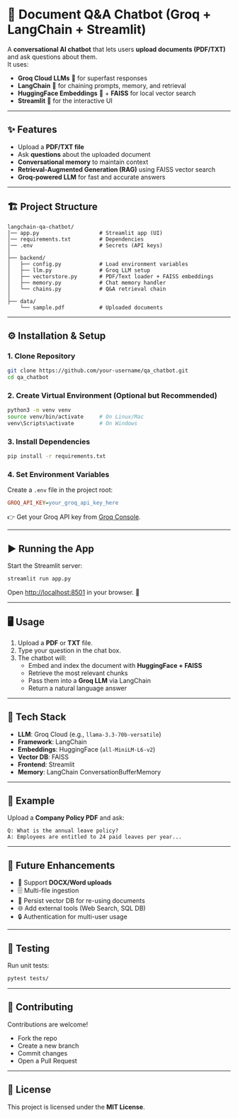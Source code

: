 # 📄 Document Q&A Chatbot (Groq + LangChain + Streamlit)

A **conversational AI chatbot** that lets users **upload documents (PDF/TXT)** and ask questions about them.  
It uses:

- **Groq Cloud LLMs** 🚀 for superfast responses  
- **LangChain** 🔗 for chaining prompts, memory, and retrieval  
- **HuggingFace Embeddings** 🤗 + **FAISS** for local vector search  
- **Streamlit** 🎨 for the interactive UI  

---

## ✨ Features
-  Upload a **PDF/TXT file**
- Ask **questions** about the uploaded document
- **Conversational memory** to maintain context
- **Retrieval-Augmented Generation (RAG)** using FAISS vector search
- **Groq-powered LLM** for fast and accurate answers

---

## 🏗️ Project Structure
```
langchain-qa-chatbot/
│── app.py                   # Streamlit app (UI)
│── requirements.txt         # Dependencies
│── .env                     # Secrets (API keys)
│
├── backend/
│   ├── config.py            # Load environment variables
│   ├── llm.py               # Groq LLM setup
│   ├── vectorstore.py       # PDF/Text loader + FAISS embeddings
│   ├── memory.py            # Chat memory handler
│   └── chains.py            # Q&A retrieval chain
│
├── data/
    └── sample.pdf           # Uploaded documents

```

---

## ⚙️ Installation & Setup

### 1. Clone Repository
```bash
git clone https://github.com/your-username/qa_chatbot.git
cd qa_chatbot
```

### 2. Create Virtual Environment (Optional but Recommended)
```bash
python3 -m venv venv
source venv/bin/activate     # On Linux/Mac
venv\Scripts\activate        # On Windows
```

### 3. Install Dependencies
```bash
pip install -r requirements.txt
```

### 4. Set Environment Variables
Create a `.env` file in the project root:

```ini
GROQ_API_KEY=your_groq_api_key_here
```

👉 Get your Groq API key from [Groq Console](https://console.groq.com/).

---

## ▶️ Running the App
Start the Streamlit server:
```bash
streamlit run app.py
```

Open [http://localhost:8501](http://localhost:8501) in your browser. 🎉

---

## 🖥️ Usage
1. Upload a **PDF** or **TXT** file.  
2. Type your question in the chat box.  
3. The chatbot will:
   - Embed and index the document with **HuggingFace + FAISS**  
   - Retrieve the most relevant chunks  
   - Pass them into a **Groq LLM** via LangChain  
   - Return a natural language answer  

---

## 🔧 Tech Stack
- **LLM**: Groq Cloud (e.g., `llama-3.3-70b-versatile`)
- **Framework**: LangChain
- **Embeddings**: HuggingFace (`all-MiniLM-L6-v2`)
- **Vector DB**: FAISS
- **Frontend**: Streamlit
- **Memory**: LangChain ConversationBufferMemory

---

## 📌 Example
Upload a **Company Policy PDF** and ask:

```
Q: What is the annual leave policy?
A: Employees are entitled to 24 paid leaves per year...
```

---

## 🚀 Future Enhancements
- 📑 Support **DOCX/Word uploads**
- 🗄️ Multi-file ingestion
- 💾 Persist vector DB for re-using documents
- 🌐 Add external tools (Web Search, SQL DB)
- 🔒 Authentication for multi-user usage

---

## 🧪 Testing
Run unit tests:
```bash
pytest tests/
```

---

## 🤝 Contributing
Contributions are welcome!  
- Fork the repo  
- Create a new branch  
- Commit changes  
- Open a Pull Request  

---

## 📜 License
This project is licensed under the **MIT License**.  

